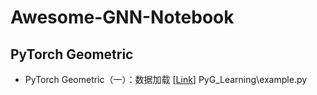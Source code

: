 # Awesome-GNN-Notebook

## PyTorch Geometric

- PyTorch Geometric（一）：数据加载 [[Link](https://zhuanlan.zhihu.com/p/425974734)] PyG_Learning\example.py

